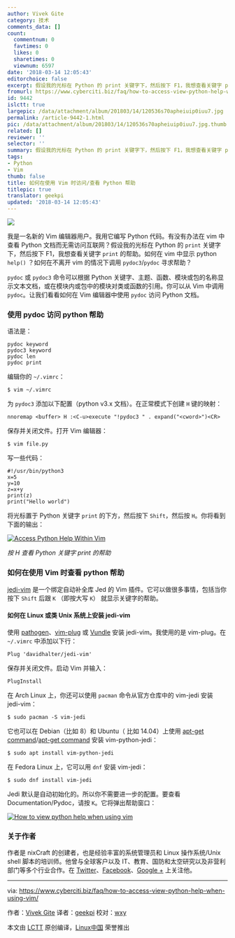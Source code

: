 ```yaml
---
author: Vivek Gite
category: 技术
comments_data: []
count:
  commentnum: 0
  favtimes: 0
  likes: 0
  sharetimes: 0
  viewnum: 6597
date: '2018-03-14 12:05:43'
editorchoice: false
excerpt: 假设我的光标在 Python 的 print 关键字下，然后按下 F1，我想查看关键字 print 的帮助。
fromurl: https://www.cyberciti.biz/faq/how-to-access-view-python-help-when-using-vim/
id: 9442
islctt: true
largepic: /data/attachment/album/201803/14/120536s70apheiuip0iuu7.jpg
permalink: /article-9442-1.html
pic: /data/attachment/album/201803/14/120536s70apheiuip0iuu7.jpg.thumb.jpg
related: []
reviewer: ''
selector: ''
summary: 假设我的光标在 Python 的 print 关键字下，然后按下 F1，我想查看关键字 print 的帮助。
tags:
- Python
- Vim
thumb: false
title: 如何在使用 Vim 时访问/查看 Python 帮助
titlepic: true
translator: geekpi
updated: '2018-03-14 12:05:43'
---
```


![](/data/attachment/album/201803/14/120536s70apheiuip0iuu7.jpg)


我是一名新的 Vim 编辑器用户。我用它编写 Python 代码。有没有办法在 vim 中查看 Python 文档而无需访问互联网？假设我的光标在 Python 的 `print` 关键字下，然后按下 F1，我想查看关键字 `print` 的帮助。如何在 vim 中显示 python `help()` ？如何在不离开 vim 的情况下调用 `pydoc3`/`pydoc` 寻求帮助？


`pydoc` 或 `pydoc3` 命令可以根据 Python 关键字、主题、函数、模块或包的名称显示文本文档，或在模块内或包中的模块对类或函数的引用。你可以从 Vim 中调用 `pydoc`。让我们看看如何在 Vim 编辑器中使用 `pydoc` 访问 Python 文档。


### 使用 pydoc 访问 python 帮助


语法是：



```
pydoc keyword
pydoc3 keyword
pydoc len
pydoc print

```

编辑你的 `~/.vimrc`：



```
$ vim ~/.vimrc

```

为 `pydoc3` 添加以下配置（python v3.x 文档）。在正常模式下创建 `H` 键的映射：



```
nnoremap <buffer> H :<C-u>execute "!pydoc3 " . expand("<cword>")<CR>

```

保存并关闭文件。打开 Vim 编辑器：



```
$ vim file.py

```

写一些代码：



```
#!/usr/bin/python3
x=5
y=10
z=x+y
print(z)
print("Hello world")

```

将光标置于 Python 关键字 `print` 的下方，然后按下 `Shift`，然后按 `H`。你将看到下面的输出：


[![Access Python Help Within Vim](/data/attachment/album/201803/14/120547zvz55tem00ee3ml3.gif)](https://www.cyberciti.biz/media/new/faq/2018/01/Access-Python-Help-Within-Vim.gif)


*按 H 查看 Python 关键字 print 的帮助*


### 如何在使用 Vim 时查看 python 帮助


[jedi-vim](https://github.com/davidhalter/jedi-vim) 是一个绑定自动补全库 Jed 的 Vim 插件。它可以做很多事情，包括当你按下 `Shift` 后跟 `K` （即按大写 `K`） 就显示关键字的帮助。


#### 如何在 Linux 或类 Unix 系统上安装 jedi-vim


使用 [pathogen](https://github.com/tpope/vim-pathogen)、[vim-plug](https://www.cyberciti.biz/programming/vim-plug-a-beautiful-and-minimalist-vim-plugin-manager-for-unix-and-linux-users/) 或 [Vundle](https://github.com/gmarik/vundle) 安装 jedi-vim。我使用的是 vim-plug。在 `~/.vimrc` 中添加以下行：



```
Plug 'davidhalter/jedi-vim'

```

保存并关闭文件。启动 Vim 并输入：



```
PlugInstall

```

在 Arch Linux 上，你还可以使用 `pacman` 命令从官方仓库中的 vim-jedi 安装 jedi-vim：



```
$ sudo pacman -S vim-jedi

```

它也可以在 Debian（比如 8）和 Ubuntu（ 比如 14.04）上使用 [apt-get command](https://www.cyberciti.biz/faq/ubuntu-lts-debian-linux-apt-command-examples/ "See Linux/Unix apt command examples for more info")/[apt-get command](https://www.cyberciti.biz/tips/linux-debian-package-management-cheat-sheet.html "See Linux/Unix apt-get command examples for more info") 安装 vim-python-jedi：



```
$ sudo apt install vim-python-jedi

```

在 Fedora Linux 上，它可以用 `dnf` 安装 vim-jedi：



```
$ sudo dnf install vim-jedi

```

Jedi 默认是自动初始化的。所以你不需要进一步的配置。要查看 Documentation/Pydoc，请按 `K`。它将弹出帮助窗口：


[![How to view python help when using vim](/data/attachment/album/201803/14/120547jz9s7hz1ia4hba4j.jpg)](https://www.cyberciti.biz/media/new/faq/2018/01/How-to-view-Python-Documentation-using-pydoc-within-vim-on-Linux-Unix.jpg)


### 关于作者


作者是 nixCraft 的创建者，也是经验丰富的系统管理员和 Linux 操作系统/Unix shell 脚本的培训师。他曾与全球客户以及 IT、教育、国防和太空研究以及非营利部门等多个行业合作。在 [Twitter](https://twitter.com/nixcraft)、[Facebook](https://facebook.com/nixcraft)、[Google +](https://plus.google.com/+CybercitiBiz) 上关注他。




---


via: <https://www.cyberciti.biz/faq/how-to-access-view-python-help-when-using-vim/>


作者：[Vivek Gite](https://www.cyberciti.biz) 译者：[geekpi](https://github.com/geekpi) 校对：[wxy](https://github.com/wxy)


本文由 [LCTT](https://github.com/LCTT/TranslateProject) 原创编译，[Linux中国](https://linux.cn/) 荣誉推出